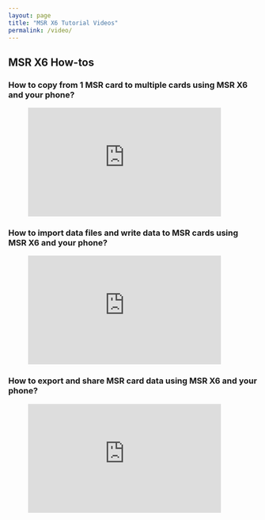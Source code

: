 ```yaml
---
layout: page
title: "MSR X6 Tutorial Videos"
permalink: /video/
---
```


## MSR X6 How-tos

### How to copy from 1 MSR card to multiple cards using MSR X6 and your phone?
<!-- blank line -->
<figure class= "video-container" >
  <iframe width= "390"  height= "220"  src= "https://www.youtube.com/embed/Jt_KgtaU9ck"  frameborder= "0"  allowfullscreen= "true" > </iframe>
</figure>
<!-- blank line -->

### How to import data files and write data to MSR cards using MSR X6 and your phone?
<!-- blank line -->
<figure class= "video-container" >
  <iframe width= "390"  height= "220"  src= "https://www.youtube.com/embed/38rYXh0-9os"  frameborder= "0"  allowfullscreen= "true" > </iframe>
</figure>
<!-- blank line -->

### How to export and share MSR card data using MSR X6 and your phone?
<!-- blank line -->
<figure class= "video-container" >
  <iframe width= "390"  height= "220"  src= "https://www.youtube.com/embed/OuZXdXyRXMM"  frameborder= "0"  allowfullscreen= "true" > </iframe>
</figure>
<!-- blank line -->